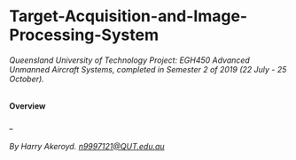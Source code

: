 # Target-Acquisition-and-Image-Processing-System
###### Queensland University of Technology Project: EGH450 Advanced Unmanned Aircraft Systems, completed in Semester 2 of 2019 (22 July - 25 October).

#### Overview

_
###### By Harry Akeroyd. n9997121@QUT.edu.au
